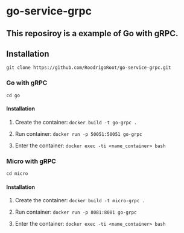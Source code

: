 # go-service-grpc
## This reposiroy is a example of Go with gRPC.

## Installation
`git clone https://github.com/RoodrigoRoot/go-service-grpc.git`

### Go with gRPC
`cd go`

#### Installation

1. Create the container:
`docker build -t go-grpc .`

2. Run container:
`docker run -p 50051:50051 go-grpc`

3. Enter the container:
`docker exec -ti <name_container> bash`


### Micro with gRPC
`cd micro`

#### Installation

1. Create the container:
`docker build -t micro-grpc .`

2. Run container:
`docker run -p 8081:8081 go-grpc`

3. Enter the container:
`docker exec -ti <name_container> bash`









